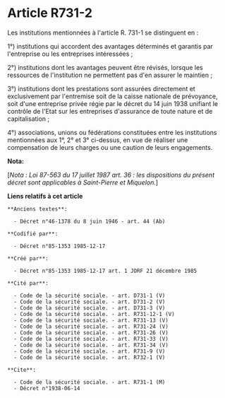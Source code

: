 # Article R731-2

Les institutions mentionnées à l'article R. 731-1 se distinguent en : 

1°) institutions qui accordent des avantages déterminés et garantis par l'entreprise ou les entreprises intéressées ; 

2°) institutions dont les avantages peuvent être révisés, lorsque les ressources de l'institution ne permettent pas d'en
assurer le maintien ; 

3°) institutions dont les prestations sont assurées directement et exclusivement par l'entremise soit de la caisse nationale
de prévoyance, soit d'une entreprise privée régie par le décret du 14 juin 1938 unifiant le contrôle de l'Etat sur les
entreprises d'assurance de toute nature et de capitalisation ; 

4°) associations, unions ou fédérations constituées entre les institutions mentionnées aux 1°, 2° et 3° ci-dessus, en vue de
réaliser une compensation de leurs charges ou une caution de leurs engagements.

**Nota:**

[*Nota : Loi 87-563 du 17 juillet 1987 art. 36 : les dispositions du présent décret sont applicables à Saint-Pierre et
Miquelon.*]

**Liens relatifs à cet article**

	**Anciens textes**:

	  - Décret n°46-1378 du 8 juin 1946 - art. 44 (Ab)

	**Codifié par**:

	  - Décret n°85-1353 1985-12-17

	**Créé par**:

	  - Décret n°85-1353 1985-12-17 art. 1 JORF 21 décembre 1985

	**Cité par**:

	  - Code de la sécurité sociale. - art. D731-1 (V)
	  - Code de la sécurité sociale. - art. D731-2 (V)
	  - Code de la sécurité sociale. - art. D731-3 (V)
	  - Code de la sécurité sociale. - art. R731-12-1 (V)
	  - Code de la sécurité sociale. - art. R731-13 (V)
	  - Code de la sécurité sociale. - art. R731-24 (V)
	  - Code de la sécurité sociale. - art. R731-26 (V)
	  - Code de la sécurité sociale. - art. R731-33 (V)
	  - Code de la sécurité sociale. - art. R731-34 (V)
	  - Code de la sécurité sociale. - art. R731-9 (V)
	  - Code de la sécurité sociale. - art. R732-1 (V)

	**Cite**:

	  - Code de la sécurité sociale. - art. R731-1 (M)
	  - Décret n°1938-06-14
